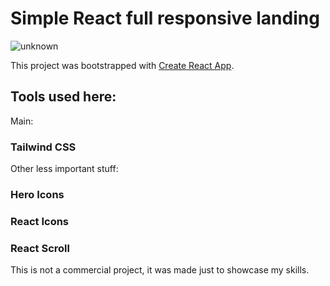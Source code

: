 # Simple React full responsive landing

![unknown](https://user-images.githubusercontent.com/61505173/171918960-50168753-4695-4a87-9648-74c05aad85bc.png)

This project was bootstrapped with [Create React App](https://github.com/facebook/create-react-app).

## Tools used here:

Main:
### Tailwind CSS
Other less important stuff:
### Hero Icons
### React Icons
### React Scroll

This is not a commercial project, it was made just to showcase my skills.
